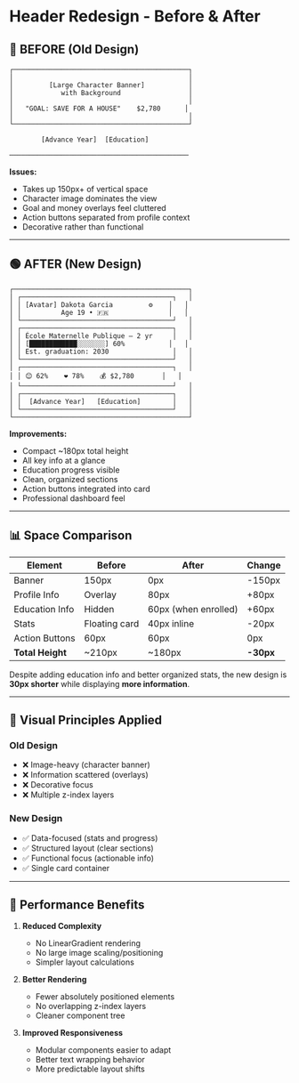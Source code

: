 # Header Redesign - Before & After

## 🔴 BEFORE (Old Design)

```
┌────────────────────────────────────────────┐
│                                            │
│         [Large Character Banner]           │
│            with Background                 │
│                                            │
│   "GOAL: SAVE FOR A HOUSE"    $2,780      │
│                                            │
└────────────────────────────────────────────┘

        [Advance Year]  [Education]
        
─────────────────────────────────────────────
```

**Issues:**
- Takes up 150px+ of vertical space
- Character image dominates the view
- Goal and money overlays feel cluttered
- Action buttons separated from profile context
- Decorative rather than functional

---

## 🟢 AFTER (New Design)

```
┌────────────────────────────────────────────┐
│ ┌──────────────────────────────────────┐   │
│ │ [Avatar] Dakota Garcia         ⚙️    │   │
│ │          Age 19 • 🇫🇷               │   │
│ └──────────────────────────────────────┘   │
│ ┌──────────────────────────────────────┐   │
│ │ École Maternelle Publique — 2 yr     │   │
│ │ [████████████░░░░░░░] 60%           │   │
│ │ Est. graduation: 2030                │   │
│ └──────────────────────────────────────┘   │
│ ┌──────────────────────────────────────┐   │
│ │ 😊 62%    ❤️ 78%    💰 $2,780       │   │
│ └──────────────────────────────────────┘   │
│ ┌──────────────────────────────────────┐   │
│ │  [Advance Year]   [Education]        │   │
│ └──────────────────────────────────────┘   │
└────────────────────────────────────────────┘
```

**Improvements:**
- Compact ~180px total height
- All key info at a glance
- Education progress visible
- Clean, organized sections
- Action buttons integrated into card
- Professional dashboard feel

---

## 📊 Space Comparison

| Element | Before | After | Change |
|---------|--------|-------|--------|
| Banner | 150px | 0px | -150px |
| Profile Info | Overlay | 80px | +80px |
| Education Info | Hidden | 60px (when enrolled) | +60px |
| Stats | Floating card | 40px inline | -20px |
| Action Buttons | 60px | 60px | 0px |
| **Total Height** | ~210px | ~180px | **-30px** |

Despite adding education info and better organized stats, the new design is **30px shorter** while displaying **more information**.

---

## 🎨 Visual Principles Applied

### Old Design
- ❌ Image-heavy (character banner)
- ❌ Information scattered (overlays)
- ❌ Decorative focus
- ❌ Multiple z-index layers

### New Design
- ✅ Data-focused (stats and progress)
- ✅ Structured layout (clear sections)
- ✅ Functional focus (actionable info)
- ✅ Single card container

---

## 🚀 Performance Benefits

1. **Reduced Complexity**
   - No LinearGradient rendering
   - No large image scaling/positioning
   - Simpler layout calculations

2. **Better Rendering**
   - Fewer absolutely positioned elements
   - No overlapping z-index layers
   - Cleaner component tree

3. **Improved Responsiveness**
   - Modular components easier to adapt
   - Better text wrapping behavior
   - More predictable layout shifts

